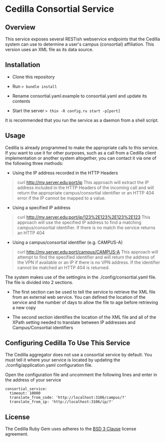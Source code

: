# Cedilla Consortial Service

## Overview

This service exposes several RESTish webservice endpoints that the Cedilla system can use to determine a user's campus (consortial) affiliation. This version uses an XML file as its data source.

## Installation

* Clone this repository

* Run ```> bundle install```

* Rename consortial.yaml.example to consortial.yaml and update its contents

* Start the server ```> thin -R config.ru start -p[port]```

It is recommended that you run the service as a daemon from a shell script.

## Usage

Cedilla is already programmed to make the appropriate calls to this service. If you want to use it for other purposes, such as a call from a Cedilla client implementation or another system altogether, you can contact it via one of the following three methods:

* Using the IP address recorded in the HTTP Headers
> curl http://my.server.edu:port/ip
This approach will extract the IP address included in the HTTP Headers of the incoming call and will return the appropriate campus/consortial identifier or an HTTP 404 error if the IP cannot be mapped to a value.

* Using a specified IP address
> curl http://my.server.edu:port/ip/123%2E123%2E123%2E123
This approach will use the specified IP address to find a matching campus/consortial identifier. If there is no match the service returns an HTTP 404

* Using a campus/consortial identifier (e.g. CAMPUS-A)
> curl http://my.server.edu:port/campus/CAMPUS-A
This approach will attempt to find the specified identifier and will return the address of the VPN if available or an IP if there is no VPN address. If the identifier cannot be matched an HTTP 404 is returned.

The system makes use of the settingins in the ./config/consortial.yaml file. The file is divided into 2 sections. 

* The first section can be used to tell the service to retrieve the XML file from an external web service. You can defined the location of the service and the number of days to allow the file to age before retrieving a new copy

* The second section identifies the location of the XML file and all of the XPath setting needed to translate between IP addresses and Campus/Consortial identifiers

## Configuring Cedilla To Use This Service

The Cedilla aggregator does not use a consortial service by default. You must tell it where your service is located by updating the ./config/application.yaml configuration file.

Open the configuration file and uncomment the following lines and enter in the address of your service
```
consortial_service:
  timeout: 10000
  translate_from_code: 'http://localhost:3106/campus/?'
  translate_from_ip: 'http://localhost:3106/ip/?'
```

## License

The Cedilla Ruby Gem uses adheres to the [BSD 3 Clause](./LICENSE.md) license agreement.
